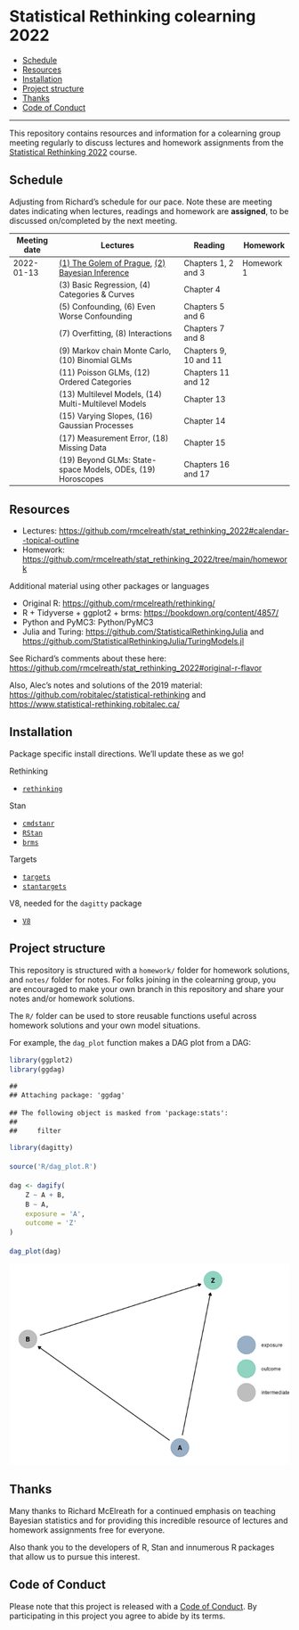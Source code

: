 Statistical Rethinking colearning 2022
================

-   [Schedule](#schedule)
-   [Resources](#resources)
-   [Installation](#installation)
-   [Project structure](#project-structure)
-   [Thanks](#thanks)
-   [Code of Conduct](#code-of-conduct)

------------------------------------------------------------------------

This repository contains resources and information for a colearning
group meeting regularly to discuss lectures and homework assignments
from the [Statistical Rethinking
2022](https://github.com/rmcelreath/stat_rethinking_2022) course.

## Schedule

Adjusting from Richard’s schedule for our pace. Note these are meeting
dates indicating when lectures, readings and homework are **assigned**,
to be discussed on/completed by the next meeting.

| Meeting date | Lectures                                                                                                                                                                       | Reading               | Homework   |
|--------------|--------------------------------------------------------------------------------------------------------------------------------------------------------------------------------|-----------------------|------------|
| 2022-01-13   | [(1) The Golem of Prague](https://youtu.be/cclUd_HoRlo), [(2) Bayesian Inference](https://www.youtube.com/watch?v=guTdrfycW2Q&list=PLDcUM9US4XdMROZ57-OIRtIK0aOynbgZN&index=2) | Chapters 1, 2 and 3   | Homework 1 |
|              | \(3\) Basic Regression, (4) Categories & Curves                                                                                                                                | Chapter 4             |            |
|              | \(5\) Confounding, (6) Even Worse Confounding                                                                                                                                  | Chapters 5 and 6      |            |
|              | \(7\) Overfitting, (8) Interactions                                                                                                                                            | Chapters 7 and 8      |            |
|              | \(9\) Markov chain Monte Carlo, (10) Binomial GLMs                                                                                                                             | Chapters 9, 10 and 11 |            |
|              | \(11\) Poisson GLMs, (12) Ordered Categories                                                                                                                                   | Chapters 11 and 12    |            |
|              | \(13\) Multilevel Models, (14) Multi-Multilevel Models                                                                                                                         | Chapter 13            |            |
|              | \(15\) Varying Slopes, (16) Gaussian Processes                                                                                                                                 | Chapter 14            |            |
|              | \(17\) Measurement Error, (18) Missing Data                                                                                                                                    | Chapter 15            |            |
|              | \(19\) Beyond GLMs: State-space Models, ODEs, (19) Horoscopes                                                                                                                  | Chapters 16 and 17    |            |

## Resources

-   Lectures:
    <https://github.com/rmcelreath/stat_rethinking_2022#calendar--topical-outline>
-   Homework:
    <https://github.com/rmcelreath/stat_rethinking_2022/tree/main/homework>

Additional material using other packages or languages

-   Original R: <https://github.com/rmcelreath/rethinking/>
-   R + Tidyverse + ggplot2 + brms: <https://bookdown.org/content/4857/>
-   Python and PyMC3: Python/PyMC3
-   Julia and Turing: <https://github.com/StatisticalRethinkingJulia>
    and <https://github.com/StatisticalRethinkingJulia/TuringModels.jl>

See Richard’s comments about these here:
<https://github.com/rmcelreath/stat_rethinking_2022#original-r-flavor>

Also, Alec’s notes and solutions of the 2019 material:
<https://github.com/robitalec/statistical-rethinking> and
<https://www.statistical-rethinking.robitalec.ca/>

## Installation

Package specific install directions. We’ll update these as we go!

Rethinking

-   [`rethinking`](https://github.com/rmcelreath/rethinking#installation)

Stan

-   [`cmdstanr`](https://mc-stan.org/cmdstanr/articles/cmdstanr.html)
-   [`RStan`](https://github.com/stan-dev/rstan/wiki/RStan-Getting-Started)
-   [`brms`](r/brms/#how-do-i-install-brms)

Targets

-   [`targets`](https://github.com/ropensci/targets/#installation)
-   [`stantargets`](https://github.com/ropensci/stantargets/#installation)

V8, needed for the `dagitty` package

-   [`V8`](https://github.com/jeroen/v8#installation)

## Project structure

This repository is structured with a `homework/` folder for homework
solutions, and `notes/` folder for notes. For folks joining in the
colearning group, you are encouraged to make your own branch in this
repository and share your notes and/or homework solutions.

The `R/` folder can be used to store reusable functions useful across
homework solutions and your own model situations.

For example, the `dag_plot` function makes a DAG plot from a DAG:

``` r
library(ggplot2)
library(ggdag)
```

    ## 
    ## Attaching package: 'ggdag'

    ## The following object is masked from 'package:stats':
    ## 
    ##     filter

``` r
library(dagitty)

source('R/dag_plot.R')

dag <- dagify(
    Z ~ A + B,
    B ~ A,
    exposure = 'A',
    outcome = 'Z'
)

dag_plot(dag)
```

![](graphics/readme_dag-1.png)<!-- -->

## Thanks

Many thanks to Richard McElreath for a continued emphasis on teaching
Bayesian statistics and for providing this incredible resource of
lectures and homework assignments free for everyone.

Also thank you to the developers of R, Stan and innumerous R packages
that allow us to pursue this interest.

## Code of Conduct

Please note that this project is released with a [Code of
Conduct](CODE_OF_CONDUCT.md). By participating in this project you agree
to abide by its terms.
